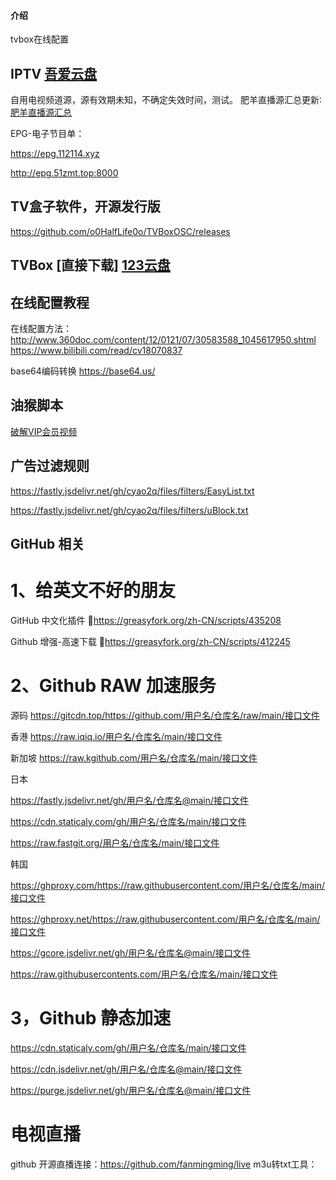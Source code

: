 
#### 介绍
tvbox在线配置


## IPTV  [吾爱云盘](http://52bsj.vip:81)

自用电视频道源，源有效期未知，不确定失效时间，测试。
肥羊直播源汇总更新∶[肥羊直播源汇总](https://github.com/youshandefeiyang/live-Url)

EPG-电子节目单：

<https://epg.112114.xyz>

<http://epg.51zmt.top:8000>


## TV盒子软件，开源发行版

<https://github.com/o0HalfLife0o/TVBoxOSC/releases>

## TVBox [直接下载] [123云盘](https://www.123pan.com/s/RLY9-sS3pH)


## 在线配置教程
在线配置方法：
http://www.360doc.com/content/12/0121/07/30583588_1045617950.shtml
https://www.bilibili.com/read/cv18070837

base64编码转换
https://base64.us/



## 油猴脚本

[破解VIP会员视频](https://f.cyao.tk/script/crackvideo.user.js)


## 广告过滤规则

<https://fastly.jsdelivr.net/gh/cyao2q/files/filters/EasyList.txt>

<https://fastly.jsdelivr.net/gh/cyao2q/files/filters/uBlock.txt>


## GitHub 相关

# 1、给英文不好的朋友

GitHub 中文化插件 🔰https://greasyfork.org/zh-CN/scripts/435208

Github 增强-高速下载 🔰https://greasyfork.org/zh-CN/scripts/412245

# 2、Github RAW 加速服务

源码 https://gitcdn.top/https://github.com/用户名/仓库名/raw/main/接口文件

香港 https://raw.iqiq.io/用户名/仓库名/main/接口文件

新加坡 https://raw.kgithub.com/用户名/仓库名/main/接口文件

日本

https://fastly.jsdelivr.net/gh/用户名/仓库名@main/接口文件

https://cdn.staticaly.com/gh/用户名/仓库名/main/接口文件

https://raw.fastgit.org/用户名/仓库名/main/接口文件

韩国

https://ghproxy.com/https://raw.githubusercontent.com/用户名/仓库名/main/接口文件

https://ghproxy.net/https://raw.githubusercontent.com/用户名/仓库名/main/接口文件

https://gcore.jsdelivr.net/gh/用户名/仓库名@main/接口文件

https://raw.githubusercontents.com/用户名/仓库名/main/接口文件

# 3，Github 静态加速

https://cdn.staticaly.com/gh/用户名/仓库名/main/接口文件

https://cdn.jsdelivr.net/gh/用户名/仓库名@main/接口文件

https://purge.jsdelivr.net/gh/用户名/仓库名@main/接口文件


# 电视直播

github 开源直播连接：https://github.com/fanmingming/live
m3u转txt工具：